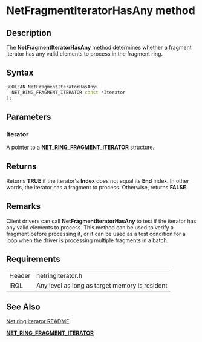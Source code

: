 # NetFragmentIteratorHasAny method


## Description



The **NetFragmentIteratorHasAny** method determines whether a fragment iterator has any valid elements to process in the fragment ring.

## Syntax

```C++
BOOLEAN NetFragmentIteratorHasAny(
  NET_RING_FRAGMENT_ITERATOR const *Iterator
);
```

## Parameters

### Iterator

A pointer to a [**NET_RING_FRAGMENT_ITERATOR**](net_ring_fragment_iterator.md) structure.

## Returns

Returns **TRUE** if the iterator's **Index** does not equal its **End** index. In other words, the iterator has a fragment to process. Otherwise, returns **FALSE**.

## Remarks

Client drivers can call **NetFragmentIteratorHasAny** to test if the iterator has any valid elements to process. This method can be used to verify a fragment before processing it, or it can be used as a test condition for a loop when the driver is processing multiple fragments in a batch.

## Requirements

| | |
| --- | --- |
| Header | netringiterator.h |
| IRQL | Any level as long as target memory is resident |

## See Also

[Net ring iterator README](README.md)

[**NET_RING_FRAGMENT_ITERATOR**](net_ring_fragment_iterator.md)
